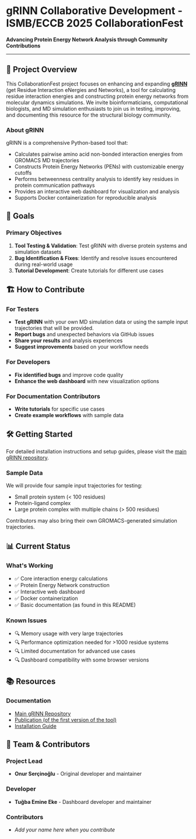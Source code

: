 # gRINN Collaborative Development - ISMB/ECCB 2025 CollaborationFest

**Advancing Protein Energy Network Analysis through Community Contributions**

---

## 🎯 Project Overview

This CollaborationFest project focuses on enhancing and expanding [**gRINN**](https://github.com/osercinoglu/grinn) (get Residue Interaction eNergies and Networks), a tool for calculating residue interaction energies and constructing protein energy networks from molecular dynamics simulations. We invite bioinformaticians, computational biologists, and MD simulation enthusiasts to join us in testing, improving, and documenting this resource for the structural biology community.

### About gRINN
gRINN is a comprehensive Python-based tool that:
- Calculates pairwise amino acid non-bonded interaction energies from GROMACS MD trajectories
- Constructs Protein Energy Networks (PENs) with customizable energy cutoffs
- Performs betweenness centrality analysis to identify key residues in protein communication pathways
- Provides an interactive web dashboard for visualization and analysis
- Supports Docker containerization for reproducible analysis

## 🚀 Goals

### Primary Objectives
1. **Tool Testing & Validation**: Test gRINN with diverse protein systems and simulation datasets
2. **Bug Identification & Fixes**: Identify and resolve issues encountered during real-world usage
3. **Tutorial Development**: Create tutorials for different use cases

## 🏗️ How to Contribute

### For Testers
- **Test gRINN** with your own MD simulation data or using the sample input trajectories that will be provided.
- **Report bugs** and unexpected behaviors via GitHub issues
- **Share your results** and analysis experiences
- **Suggest improvements** based on your workflow needs

### For Developers
- **Fix identified bugs** and improve code quality
- **Enhance the web dashboard** with new visualization options

### For Documentation Contributors
- **Write tutorials** for specific use cases
- **Create example workflows** with sample data

## 🛠️ Getting Started

For detailed installation instructions and setup guides, please visit the [main gRINN repository](https://github.com/osercinoglu/grinn).

### Sample Data
We will provide four sample input trajectories for testing:
- Small protein system (< 100 residues)
- Protein-ligand complex
- Large protein complex with multiple chains (> 500 residues)

Contributors may also bring their own GROMACS-generated simulation trajectories.

## 📊 Current Status

### What's Working
- ✅ Core interaction energy calculations
- ✅ Protein Energy Network construction
- ✅ Interactive web dashboard
- ✅ Docker containerization
- ✅ Basic documentation (as found in this README)

### Known Issues
- 🔍 Memory usage with very large trajectories
- 🔍 Performance optimization needed for >1000 residue systems
- 🔍 Limited documentation for advanced use cases
- 🔍 Dashboard compatibility with some browser versions

## 📚 Resources

### Documentation
- [Main gRINN Repository](https://github.com/osercinoglu/grinn)
- [Publication (of the first version of the tool)](https://doi.org/10.1093/nar/gky381)
- [Installation Guide](https://github.com/osercinoglu/grinn#installation--usage)

## 👥 Team & Contributors

### Project Lead
- **Onur Serçinoğlu** - Original developer and maintainer

### Developer
- **Tuğba Emine Eke** - Dashboard developer and maintainer

### Contributors
- *Add your name here when you contribute*

